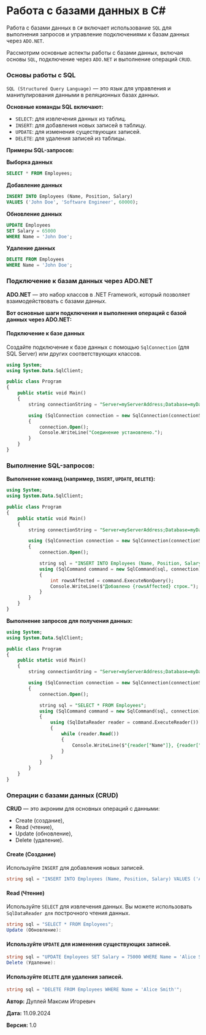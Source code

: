 # Работа с базами данных в C#

Работа с базами данных в `C#` включает использование `SQL` для выполнения запросов и управление подключениями к базам данных через `ADO.NET`.

Рассмотрим основные аспекты работы с базами данных, включая основы `SQL`, подключение через `ADO.NET` и выполнение операций `CRUD`.

### Основы работы с SQL

`SQL (Structured Query Language)` — это язык для управления и манипулирования данными в реляционных базах данных.

**Основные команды SQL включают:**

- `SELECT`: для извлечения данных из таблиц.
- `INSERT`: для добавления новых записей в таблицу.
- `UPDATE`: для изменения существующих записей.
- `DELETE`: для удаления записей из таблицы.

**Примеры SQL-запросов:**

**Выборка данных**

```sql
SELECT * FROM Employees;
```

**Добавление данных**

```sql
INSERT INTO Employees (Name, Position, Salary)
VALUES ('John Doe', 'Software Engineer', 60000);
```

**Обновление данных**

```sql
UPDATE Employees
SET Salary = 65000
WHERE Name = 'John Doe';
```

**Удаление данных**

```sql
DELETE FROM Employees
WHERE Name = 'John Doe';
```

### Подключение к базам данных через ADO.NET

**ADO.NET** — это набор классов в .NET Framework, который позволяет взаимодействовать с базами данных.

**Вот основные шаги подключения и выполнения операций с базой данных через ADO.NET:**

#### Подключение к базе данных

Создайте подключение к базе данных с помощью `SqlConnection` (для SQL Server) или других соответствующих классов.

```sql
using System;
using System.Data.SqlClient;

public class Program
{
    public static void Main()
    {
        string connectionString = "Server=myServerAddress;Database=myDataBase;User Id=myUsername;Password=myPassword;";

        using (SqlConnection connection = new SqlConnection(connectionString))
        {
            connection.Open();
            Console.WriteLine("Соединение установлено.");
        }
    }
}
```

### Выполнение SQL-запросов:

**Выполнение команд (например, `INSERT`, `UPDATE`, `DELETE`):**

```sql
using System;
using System.Data.SqlClient;

public class Program
{
    public static void Main()
    {
        string connectionString = "Server=myServerAddress;Database=myDataBase;User Id=myUsername;Password=myPassword;";

        using (SqlConnection connection = new SqlConnection(connectionString))
        {
            connection.Open();

            string sql = "INSERT INTO Employees (Name, Position, Salary) VALUES ('Jane Doe', 'Manager', 80000)";
            using (SqlCommand command = new SqlCommand(sql, connection))
            {
                int rowsAffected = command.ExecuteNonQuery();
                Console.WriteLine($"Добавлено {rowsAffected} строк.");
            }
        }
    }
}
```

**Выполнение запросов для получения данных:**

```sql
using System;
using System.Data.SqlClient;

public class Program
{
    public static void Main()
    {
        string connectionString = "Server=myServerAddress;Database=myDataBase;User Id=myUsername;Password=myPassword;";

        using (SqlConnection connection = new SqlConnection(connectionString))
        {
            connection.Open();

            string sql = "SELECT * FROM Employees";
            using (SqlCommand command = new SqlCommand(sql, connection))
            {
                using (SqlDataReader reader = command.ExecuteReader())
                {
                    while (reader.Read())
                    {
                        Console.WriteLine($"{reader["Name"]}, {reader["Position"]}, {reader["Salary"]}");
                    }
                }
            }
        }
    }
}
```

### Операции с базами данных (CRUD)

**CRUD** — это акроним для основных операций с данными:
- Create (создание),
- Read (чтение),
- Update (обновление),
- Delete (удаление).

#### Create (Создание)

Используйте `INSERT` для добавления новых записей.

```csharp
string sql = "INSERT INTO Employees (Name, Position, Salary) VALUES ('Alice Smith', 'Developer', 70000)";
```

#### Read (Чтение)

Используйте `SELECT` для извлечения данных. Вы можете использовать `SqlDataReader для` построчного чтения данных.

```csharp
string sql = "SELECT * FROM Employees";
Update (Обновление):
```

#### Используйте `UPDATE` для изменения существующих записей.

```csharp
string sql = "UPDATE Employees SET Salary = 75000 WHERE Name = 'Alice Smith'";
Delete (Удаление):
```

####  Используйте `DELETE` для удаления записей.

```csharp
string sql = "DELETE FROM Employees WHERE Name = 'Alice Smith'";
```



**Автор:** Дуплей Максим Игоревич

**Дата:** 11.09.2024

**Версия:** 1.0